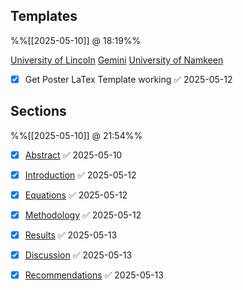 
## Templates
%%[[2025-05-10]] @ 18:19%%

[University of Lincoln](https://blackboard.lincoln.ac.uk/ultra/courses/_200905_1/outline/file/_9943400_1)
[Gemini](https://github.com/anishathalye/gemini)
[University of Namkeen](https://github.com/hasanalikhattak/namkeen/tree/main/namkeen-poster)

- [x] Get Poster LaTex Template working ✅ 2025-05-12

## Sections
%%[[2025-05-10]] @ 21:54%%

- [x] [Abstract](Projects/Uni%20Projects/Individual%20project/Assesments/Poster/Sections/Abstract.md) ✅ 2025-05-10
- [x] [Introduction](Projects/Uni%20Projects/Signal%20Processing/Assesments/CourseWork/Report/Introduction.md) ✅ 2025-05-12
- [x] [Equations](Equations.md) ✅ 2025-05-12
- [x] [Methodology](Projects/Uni%20Projects/Individual%20project/Assesments/Poster/Sections/Methodology.md) ✅ 2025-05-12
- [x] [Results](Projects/Uni%20Projects/Individual%20project/Assesments/Poster/Sections/Results.md) ✅ 2025-05-13
- [x] [Discussion](Projects/Uni%20Projects/Robotics%20and%20Automation/Assignment%20Coursework/Answers/Discussion/Discussion.md) ✅ 2025-05-13
- [x] [Recommendations](Projects/Uni%20Projects/Individual%20project/Assesments/Poster/Sections/Recommendations.md) ✅ 2025-05-13

